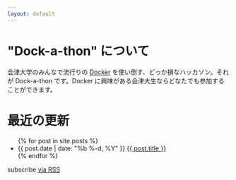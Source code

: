 ```yaml
---
layout: default
---
```


# "Dock-a-thon" について

会津大学のみんなで流行りの [Docker](https://www.docker.io/) を使い倒す、どっか損なハッカソン。それが Dock-a-thon です。Docker に興味がある会津大生ならどなたでも参加することができます。</p>

# 最近の更新

<ul class="posts">
{% for post in site.posts %}
<li>
<span class="post-date">{{ post.date | date: "%b %-d, %Y" }}</span>
<a class="post-link" href="{{ post.url | prepend: site.baseurl }}">{{ post.title }}</a>
</li>
{% endfor %}
</ul>

<p class="rss-subscribe">subscribe <a href="{{ "/feed.xml" | prepend: site.baseurl }}">via RSS</a></p>

